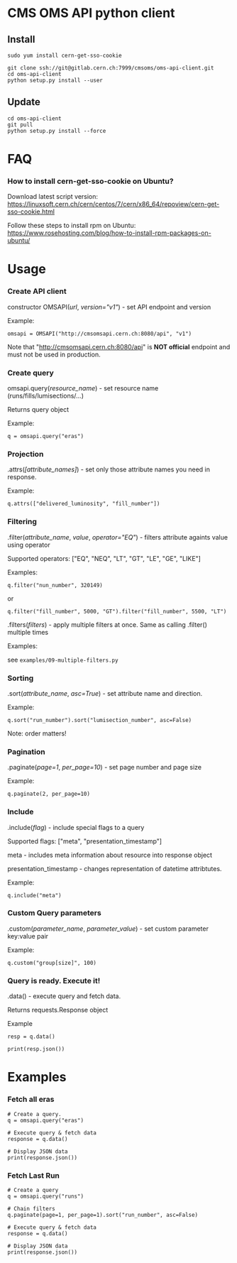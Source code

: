 # CMS OMS API python client

## Install
```
sudo yum install cern-get-sso-cookie

git clone ssh://git@gitlab.cern.ch:7999/cmsoms/oms-api-client.git
cd oms-api-client
python setup.py install --user
```

## Update
```
cd oms-api-client
git pull
python setup.py install --force
```

# FAQ

### How to install cern-get-sso-cookie on Ubuntu?
Download latest script version: https://linuxsoft.cern.ch/cern/centos/7/cern/x86_64/repoview/cern-get-sso-cookie.html

Follow these steps to install rpm on Ubuntu: https://www.rosehosting.com/blog/how-to-install-rpm-packages-on-ubuntu/

# Usage

### Create API client
constructor OMSAPI(*url*, *version="v1"*) - set API endpoint and version

Example:
```
omsapi = OMSAPI("http://cmsomsapi.cern.ch:8080/api", "v1")
```
Note that "http://cmsomsapi.cern.ch:8080/api" is **NOT official** endpoint and must not be used in production.

### Create query
omsapi.query(*resource_name*) - set resource name (runs/fills/lumisections/...)

Returns query object

Example:
```
q = omsapi.query("eras")
```

### Projection
.attrs(*[attribute_names]*) - set only those attribute names you need in response.

Example:
```
q.attrs(["delivered_luminosity", "fill_number"])
```

### Filtering
.filter(*attribute_name*, *value*, *operator="EQ"*) - filters attribute againts value using operator

Supported operators: ["EQ", "NEQ", "LT", "GT", "LE", "GE", "LIKE"]

Examples:
```
q.filter("nun_number", 320149)
```
or
```
q.filter("fill_number", 5000, "GT").filter("fill_number", 5500, "LT")
```

.filters(*filters*) - apply multiple filters at once. Same as calling .filter() multiple times

Examples:

see `examples/09-multiple-filters.py`

### Sorting
.sort(*attribute_name*, *asc=True*) - set attribute name and direction.

Example:
```
q.sort("run_number").sort("lumisection_number", asc=False)
```
Note: order matters!

### Pagination
.paginate(*page=1*, *per_page=10*) - set page number and page size

Example:
```
q.paginate(2, per_page=10)
```

### Include
.include(*flag*) - include special flags to a query

Supported flags: ["meta", "presentation_timestamp"]

meta - includes meta information about resource into response object

presentation_timestamp - changes representation of datetime attribtutes.

Example:
```
q.include("meta")
```

### Custom Query parameters
.custom(*parameter_name*, *parameter_value*) - set custom parameter key:value pair

Example:
```
q.custom("group[size]", 100)
```

### Query is ready. Execute it!
.data() - execute query and fetch data.

Returns requests.Response object

Example
```
resp = q.data()

print(resp.json())
```


# Examples

### Fetch all eras
```
# Create a query.
q = omsapi.query("eras")

# Execute query & fetch data
response = q.data()

# Display JSON data
print(response.json())
```

### Fetch Last Run
```
# Create a query
q = omsapi.query("runs")

# Chain filters
q.paginate(page=1, per_page=1).sort("run_number", asc=False)

# Execute query & fetch data
response = q.data()

# Display JSON data
print(response.json())
```
